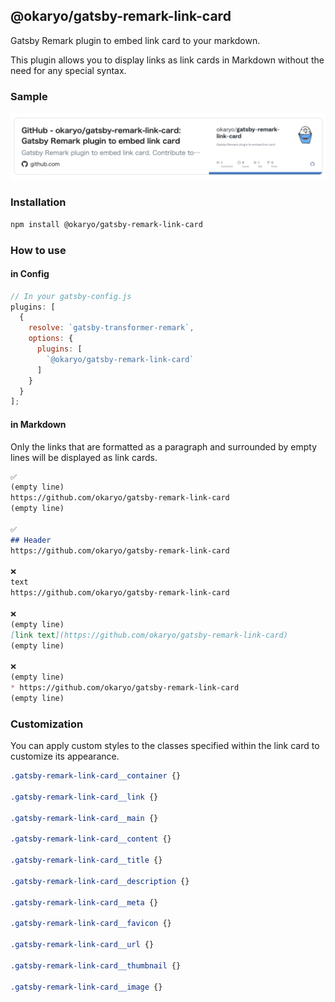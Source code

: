 ## @okaryo/gatsby-remark-link-card
Gatsby Remark plugin to embed link card to your markdown.

This plugin allows you to display links as link cards in Markdown without the need for any special syntax.

### Sample
![Smaple](./docs/sample.png)

### Installation
```sh
npm install @okaryo/gatsby-remark-link-card
```

### How to use
#### in Config
```js
// In your gatsby-config.js
plugins: [
  {
    resolve: `gatsby-transformer-remark`,
    options: {
      plugins: [
        `@okaryo/gatsby-remark-link-card`
      ]
    }
  }
];
```
#### in Markdown
Only the links that are formatted as a paragraph and surrounded by empty lines will be displayed as link cards.

```md
✅
(empty line)
https://github.com/okaryo/gatsby-remark-link-card
(empty line)

✅
## Header
https://github.com/okaryo/gatsby-remark-link-card

❌
text
https://github.com/okaryo/gatsby-remark-link-card

❌
(empty line)
[link text](https://github.com/okaryo/gatsby-remark-link-card)
(empty line)

❌
(empty line)
* https://github.com/okaryo/gatsby-remark-link-card
(empty line)
```

### Customization
You can apply custom styles to the classes specified within the link card to customize its appearance.

```css
.gatsby-remark-link-card__container {}

.gatsby-remark-link-card__link {}

.gatsby-remark-link-card__main {}

.gatsby-remark-link-card__content {}

.gatsby-remark-link-card__title {}

.gatsby-remark-link-card__description {}

.gatsby-remark-link-card__meta {}

.gatsby-remark-link-card__favicon {}

.gatsby-remark-link-card__url {}

.gatsby-remark-link-card__thumbnail {}

.gatsby-remark-link-card__image {}
```
